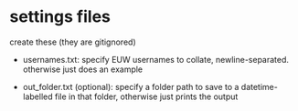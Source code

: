 # settings files

create these (they are gitignored)

- usernames.txt: specify EUW usernames to collate, newline-separated. otherwise just does an example

- out_folder.txt (optional): specify a folder path to save to a datetime-labelled file in that folder, otherwise just prints the output

